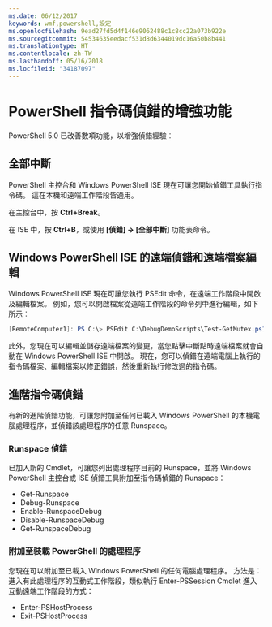 ```yaml
---
ms.date: 06/12/2017
keywords: wmf,powershell,設定
ms.openlocfilehash: 9ead27fd5d4f146e9062488c1c8cc22a073b922e
ms.sourcegitcommit: 54534635eedacf531d8d6344019dc16a50b8b441
ms.translationtype: HT
ms.contentlocale: zh-TW
ms.lasthandoff: 05/16/2018
ms.locfileid: "34187097"
---
```

# <a name="improvements-in-powershell-script-debugging"></a>PowerShell 指令碼偵錯的增強功能

PowerShell 5.0 已改善數項功能，以增強偵錯經驗︰

## <a name="break-all"></a>全部中斷

PowerShell 主控台和 Windows PowerShell ISE 現在可讓您開始偵錯工具執行指令碼。 這在本機和遠端工作階段皆適用。

在主控台中，按 **Ctrl+Break**。

在 ISE 中，按 **Ctrl+B**，或使用 **[偵錯] -> [全部中斷]** 功能表命令。

## <a name="remote-debugging-and-remote-file-editing-in-windows-powershell-ise"></a>Windows PowerShell ISE 的遠端偵錯和遠端檔案編輯

Windows PowerShell ISE 現在可讓您執行 PSEdit 命令，在遠端工作階段中開啟及編輯檔案。
例如，您可以開啟檔案從遠端工作階段的命令列中進行編輯，如下所示︰

```powershell
[RemoteComputer1]: PS C:\> PSEdit C:\DebugDemoScripts\Test-GetMutex.ps1
```

此外，您現在可以編輯並儲存遠端檔案的變更，當您點擊中斷點時遠端檔案就會自動在 Windows PowerShell ISE 中開啟。
現在，您可以偵錯在遠端電腦上執行的指令碼檔案、編輯檔案以修正錯誤，然後重新執行修改過的指令碼。

## <a name="advanced-script-debugging"></a>進階指令碼偵錯

有新的進階偵錯功能，可讓您附加至任何已載入 Windows PowerShell 的本機電腦處理程序，並偵錯該處理程序的任意 Runspace。

### <a name="runspace-debugging"></a>Runspace 偵錯

已加入新的 Cmdlet，可讓您列出處理程序目前的 Runspace，並將 Windows PowerShell 主控台或 ISE 偵錯工具附加至指令碼偵錯的 Runspace：

-   Get-Runspace
-   Debug-Runspace
-   Enable-RunspaceDebug
-   Disable-RunspaceDebug
-   Get-RunspaceDebug

### <a name="attach-to-process-hosting-powershell"></a>附加至裝載 PowerShell 的處理程序

您現在可以附加至已載入 Windows PowerShell 的任何電腦處理程序。 方法是：進入有此處理程序的互動式工作階段，類似執行 Enter-PSSession Cmdlet 進入互動遠端工作階段的方式：

-   Enter-PSHostProcess
-   Exit-PSHostProcess
